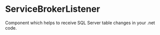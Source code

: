 # ServiceBrokerListener
Component which helps to receive SQL Server table changes in your .net code.
